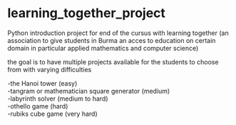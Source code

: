 # learning_together_project
Python introduction project for end of the cursus with learning together (an association to give students in Burma an acces to education on certain domain in particular applied mathematics and computer science)

the goal is to have multiple projects available for the students to choose from with varying difficulties

-the Hanoi tower (easy)                                                                                                                                                                               
-tangram or mathematician square generator (medium)                                                                                                                                  
-labyrinth solver (medium to hard)                                                                                                                    
-othello game (hard)                                                                                                                                 
-rubiks cube game (very hard) 
